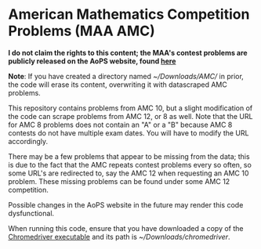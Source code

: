 # American Mathematics Competition Problems (MAA AMC)

**I do not claim the rights to this content; the MAA's contest problems are publicly released on the AoPS website, found [here](https://artofproblemsolving.com/wiki/index.php/AMC_Problems_and_Solutions)**

**Note**: If you have created a directory named *~/Downloads/AMC/* in prior, the code will erase its content, overwriting it with datascraped AMC problems.

This repository contains problems from AMC 10, but a slight modification of the code can scrape problems from AMC 12, or 8 as well. Note that the URL for AMC 8 problems does not contain an "A" or a "B" because AMC 8 contests do not have multiple exam dates. You will have to modify the URL accordingly.

There may be a few problems that appear to be missing from the data; this is due to the fact that the AMC repeats contest problems every so often, so some URL's are redirected to, say the AMC 12 when requesting an AMC 10 problem. These missing problems can be found under some AMC 12 competition.

Possible changes in the AoPS website in the future may render this code dysfunctional.

When running this code, ensure that you have downloaded a copy of the [Chromedriver executable](https://chromedriver.chromium.org/downloads) and its path is *~/Downloads/chromedriver*.
